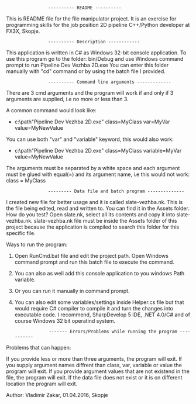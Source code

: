 ﻿					---------- README ----------

This is README file for the file manipulator project. It is an exercise for programming skills
for the job position 2D pipeline C++/Python developer at FX3X, Skopje. 

					---------- Description ------------
					
This application is written in C# as Windows 32-bit console application.
To use this program go to the folder: bin/Debug and use Windows command prompt to run Pipeline Dev Vezhba 2D.exe
You can enter this folder manually with "cd" command or by using the batch file I provided. 

					---------- Command line arguments -------------
					
There are 3 cmd arguments and the program will work if and only if 3 arguments are supplied, i.e no more or less than 3.
 
A common command would look like:

- c:\path\"Pipeline Dev Vezhba 2D.exe" class=MyClass var=MyVar value=MyNewValue

You can use both "var" and "variable" keyword, this would also work:

- c:\path\"Pipeline Dev Vezhba 2D.exe" class=MyClass variable=MyVar value=MyNewValue

The arguments must be separated by a white space and each argument must be glued with equal(=) and its argument name, i.e
this would not work: class = MyClass

					--------- Data file and batch program --------------
					
I created new file for better usage and it is called slate-vezhba.nk. This is the file being edited, read and written to.
You can find it in the Assets folder. 
How do you test? Open slate.nk, select all its contents and copy it into slate-vezhba.nk. 
slate-vezhba.nk file must be inside the Assets folder of this project because the application is compiled to search this 
folder for this specific file.

Ways to run the program:

1. Open RunCmd.bat file and edit the project path. Open Windows command prompt and run this batch file to execute the command.
2. You can also as well add this console application to you windows Path variable. 
3. Or you can run it manually in command prompt.
4. You can also edit some variables/settings inside Helper.cs file but that would require C# compiler to compile it and turn the
	changes into executable code. I recommend, SharpDevelop 5 IDE, .NET 4.0/C# and of course Windows 32 bit operatind system.  

					------- Errors/Problems while running the program -----------
					
Problems that can happen:

If you provide less or more than three arguments, the program will exit.
If you supply argument names diffrent than class, var, variable or value the program will exit.
If you provide argument values that are not existend in the file, the program will exit.
If the data file does not exist or it is on different location the program will exit. 

Author: Vladimir Zakar, 01.04.2016, Skopje